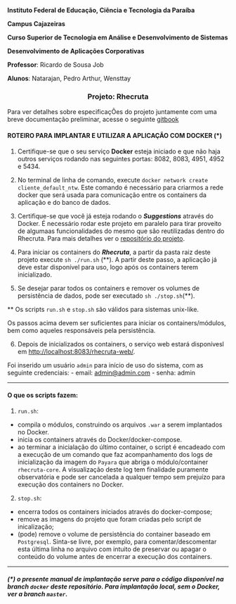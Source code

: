 **Instituto Federal de Educação, Ciência e Tecnologia da Paraíba**

**Campus Cajazeiras**

**Curso Superior de Tecnologia em Análise e Desenvolvimento de Sistemas**

**Desenvolvimento de Aplicações Corporativas**

**Professor**: Ricardo de Sousa Job

**Alunos**: Natarajan, Pedro Arthur, Wensttay

<h3 align="center">
  Projeto: Rhecruta
</h3>

Para ver detalhes sobre especificaçÕes do projeto juntamente com uma breve
documentação preliminar, acesse o seguinte [gitbook](https://natarajanrodrigues.gitbooks.io/rhecruta/)



#### ROTEIRO PARA IMPLANTAR E UTILIZAR A APLICAÇÃO COM DOCKER (*)




1. Certifique-se que o seu serviço **Docker** esteja iniciado e que não haja outros serviços rodando nas seguintes portas: 8082, 8083, 4951, 4952 e 5434.

2. No terminal de linha de comando, execute `docker network create cliente_default_ntw`. Este comando é necessário para criarmos a rede docker que será usada para comunicação entre os containers da aplicação e do banco de dados.

3. Certifique-se que você já esteja rodando o ***Suggestions*** através do Docker. É necessário rodar este projeto em paralelo para tirar proveito de algumaas funcionalidades do mesmo que são reutilizadas dentro do Rhecruta. Para mais detalhes ver o [repositório do projeto](https://github.com/natarajanrodrigues/pos-projeto).

4. Para iniciar os containers do ***Rhecruta***, a partir da pasta raiz deste projeto execute `sh ./run.sh` (\*\*). A partir deste passo, a aplicação já deve estar disponível para uso, logo após os containers terem inicializado.

5. Se desejar parar todos os containers e remover os volumes de persistência de dados, pode ser executado `sh ./stop.sh`(\*\*).

  \*\* Os scripts `run.sh` e `stop.sh` são válidos para sistemas unix-like.

  Os passos acima devem ser suficientes para iniciar os containers/módulos, bem como aqueles responsáveis pela persistência.

6. Depois de inicializados os containers, o serviço web estará disponívesl em [http://localhost:8083/rhecruta-web/](http://localhost:8083/rhecruta-web/).

  Foi inserido um usuário `admin` para início de uso do sistema, com as seguinte credenciais:
    - email: admin@admin.com
    - senha: admin
<hr>

#### O que os scripts fazem:


1. `run.sh`:
  - compila o módulos, construindo os arquivos `.war` a serem implantados no Docker.
  - inicia os containers através do Docker/docker-compose.
  - ao terminar a inicialação do último container, o script é encadeado com a execução de um comando que faz acompanhamento dos logs de inicialização da imagem do `Payara` que abriga o módulo/container `rhecruta-core`. A visualização deste log tem finalidade puramente observatória e pode ser cancelada a qualquer tempo sem prejuízo para execução dos containers no Docker.

2. `stop.sh`:
  - encerra todos os containers iniciados através do docker-compose;
  - remove as imagens do projeto que foram criadas pelo script de inicalização;
  - (pode) remove o volume de persistência do container baseado em `Postgresql`. Sinta-se livre, por exemplo, para comentar/descomentar esta última linha no arquivo com intuito de preservar ou apagar o conteúdo do volume antes de encerrar a execução dos containers.

<hr>

 ##### (*) o presente manual de implantação serve para o código disponível na branch `docker` deste repositório.  Para implantação local, sem o Docker, ver a branch `master`.
